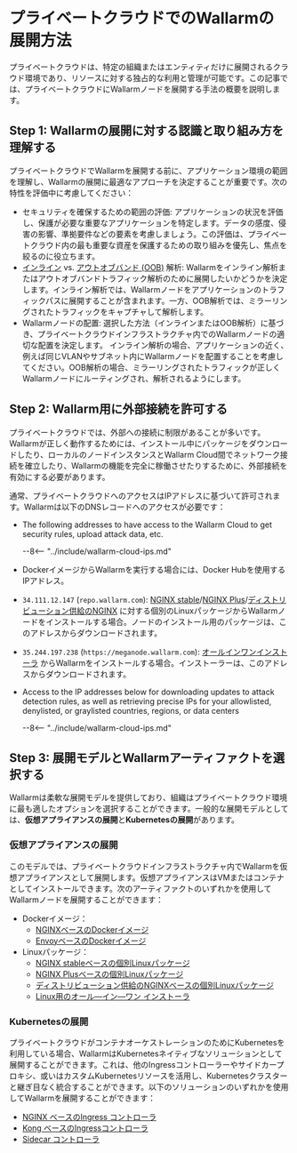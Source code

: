 [ip-lists-docs]:                    ../../user-guides/ip-lists/overview.md

# プライベートクラウドでのWallarmの展開方法

プライベートクラウドは、特定の組織またはエンティティだけに展開されるクラウド環境であり、リソースに対する独占的な利用と管理が可能です。この記事では、プライベートクラウドにWallarmノードを展開する手法の概要を説明します。

## Step 1: Wallarmの展開に対する認識と取り組み方を理解する

プライベートクラウドでWallarmを展開する前に、アプリケーション環境の範囲を理解し、Wallarmの展開に最適なアプローチを決定することが重要です。次の特性を評価中に考慮してください：

* セキュリティを確保するための範囲の評価: アプリケーションの状況を評価し、保護が必要な重要なアプリケーションを特定します。データの感度、侵害の影響、準拠要件などの要素を考慮しましょう。この評価は、プライベートクラウド内の最も重要な資産を保護するための取り組みを優先し、焦点を絞るのに役立ちます。
* [インライン](../inline/overview.md) vs. [アウトオブバンド (OOB)](../oob/overview.md) 解析: Wallarmをインライン解析またはアウトオブバンドトラフィック解析のために展開したいかどうかを決定します。インライン解析では、Wallarmノードをアプリケーションのトラフィックパスに展開することが含まれます。一方、OOB解析では、ミラーリングされたトラフィックをキャプチャして解析します。
* Wallarmノードの配置: 選択した方法（インラインまたはOOB解析）に基づき、プライベートクラウドインフラストラクチャ内でのWallarmノードの適切な配置を決定します。 インライン解析の場合、アプリケーションの近く、例えば同じVLANやサブネット内にWallarmノードを配置することを考慮してください。OOB解析の場合、ミラーリングされたトラフィックが正しくWallarmノードにルーティングされ、解析されるようにします。

## Step 2: Wallarm用に外部接続を許可する

プライベートクラウドでは、外部への接続に制限があることが多いです。Wallarmが正しく動作するためには、インストール中にパッケージをダウンロードしたり、ローカルのノードインスタンスとWallarm Cloud間でネットワーク接続を確立したり、Wallarmの機能を完全に稼働させたりするために、外部接続を有効にする必要があります。

通常、プライベートクラウドへのアクセスはIPアドレスに基づいて許可されます。Wallarmは以下のDNSレコードへのアクセスが必要です：

* The following addresses to have access to the Wallarm Cloud to get security rules, upload attack data, etc.

    --8<-- "../include/wallarm-cloud-ips.md"
* DockerイメージからWallarmを実行する場合には、Docker Hubを使用するIPアドレス。
* `34.111.12.147` (`repo.wallarm.com`): [NGINX stable](../nginx/dynamic-module.md)/[NGINX Plus](../nginx-plus.md)/[ディストリビューション供給のNGINX](../nginx/dynamic-module-from-distr.md) に対する個別のLinuxパッケージからWallarmノードをインストールする場合。ノードのインストール用のパッケージは、このアドレスからダウンロードされます。
* `35.244.197.238` (`https://meganode.wallarm.com`): [オールインワンインストーラ](../nginx/all-in-one.md) からWallarmをインストールする場合。インストーラーは、このアドレスからダウンロードされます。
* Access to the IP addresses below for downloading updates to attack detection rules, as well as retrieving precise IPs for your allowlisted, denylisted, or graylisted countries, regions, or data centers

    --8<-- "../include/wallarm-cloud-ips.md"

## Step 3: 展開モデルとWallarmアーティファクトを選択する

Wallarmは柔軟な展開モデルを提供しており、組織はプライベートクラウド環境に最も適したオプションを選択することができます。一般的な展開モデルとしては、**仮想アプライアンスの展開**と**Kubernetesの展開**があります。

### 仮想アプライアンスの展開

このモデルでは、プライベートクラウドインフラストラクチャ内でWallarmを仮想アプライアンスとして展開します。仮想アプライアンスはVMまたはコンテナとしてインストールできます。次のアーティファクトのいずれかを使用してWallarmノードを展開することができます：

* Dockerイメージ：
    * [NGINXベースのDockerイメージ](../../admin-en/installation-docker-en.md)
    * [EnvoyベースのDockerイメージ](../../admin-en/installation-guides/envoy/envoy-docker.md)
* Linuxパッケージ：
    * [NGINX stableベースの個別Linuxパッケージ](../nginx/dynamic-module.md)
    * [NGINX Plusベースの個別Linuxパッケージ](../nginx-plus.md)
    * [ディストリビューション供給のNGINXベースの個別Linuxパッケージ](../nginx/dynamic-module-from-distr.md)
    * [Linux用のオール―イン―ワン インストーラ  ](../nginx/all-in-one.md)

### Kubernetesの展開

プライベートクラウドがコンテナオーケストレーションのためにKubernetesを利用している場合、WallarmはKubernetesネイティブなソリューションとして展開することができます。これは、他のIngressコントローラーやサイドカープロキシ、或いはカスタムKubernetesリソースを活用し、Kubernetesクラスターと継ぎ目なく統合することができます。以下のソリューションのいずれかを使用してWallarmを展開することができます：

* [NGINX ベースのIngress コントローラ  ](../../admin-en/installation-kubernetes-en.md)
* [Kong ベースのIngressコントローラ](../kubernetes/kong-ingress-controller/deployment.md)
* [Sidecar コントローラ](../kubernetes/sidecar-proxy/deployment.md)